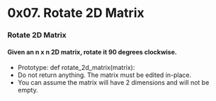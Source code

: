 # 0x07. Rotate 2D Matrix
### Rotate 2D Matrix
#### Given an n x n 2D matrix, rotate it 90 degrees clockwise.
+ Prototype: def rotate_2d_matrix(matrix):
+ Do not return anything. The matrix must be edited in-place.
+ You can assume the matrix will have 2 dimensions and will not be empty.
